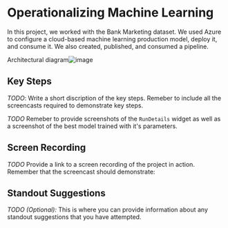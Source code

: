 # Operationalizing Machine Learning

In this project, we worked with the Bank Marketing dataset. We used Azure to configure a cloud-based machine learning production model, deploy it, and consume it. We also created, published, and consumed a pipeline. 

Architectural diagram![image](https://user-images.githubusercontent.com/48025239/112717396-66188b80-8f12-11eb-993a-fd53c7852bc6.png)

## Key Steps
*TODO*: Write a short discription of the key steps. Remeber to include all the screencasts required to demonstrate key steps. 

*TODO* Remeber to provide screenshots of the `RunDetails` widget as well as a screenshot of the best model trained with it's parameters.

## Screen Recording
*TODO* Provide a link to a screen recording of the project in action. Remember that the screencast should demonstrate:

## Standout Suggestions
*TODO (Optional):* This is where you can provide information about any standout suggestions that you have attempted.

